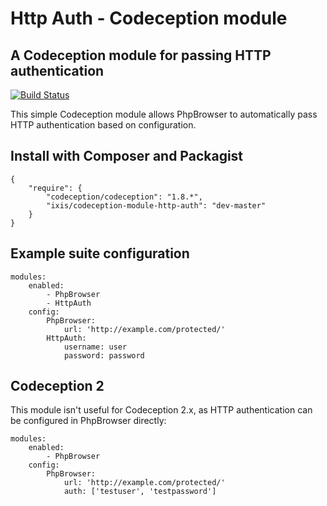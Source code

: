 Http Auth - Codeception module
===

## A Codeception module for passing HTTP authentication

[![Build Status](https://travis-ci.org/ixis/codeception-module-http-auth.svg?branch=master)](https://travis-ci.org/ixis/codeception-module-http-auth)

This simple Codeception module allows PhpBrowser to automatically pass HTTP authentication based on configuration.


## Install with Composer and Packagist

    {
        "require": {
            "codeception/codeception": "1.8.*",
            "ixis/codeception-module-http-auth": "dev-master"
        }
    }


## Example suite configuration

    modules:
        enabled:
            - PhpBrowser
            - HttpAuth
        config:
            PhpBrowser:
                url: 'http://example.com/protected/'
            HttpAuth:
                username: user
                password: password


## Codeception 2

This module isn't useful for Codeception 2.x, as HTTP authentication can be configured in PhpBrowser directly:

    modules:
        enabled:
            - PhpBrowser
        config:
            PhpBrowser:
                url: 'http://example.com/protected/'
                auth: ['testuser', 'testpassword']
